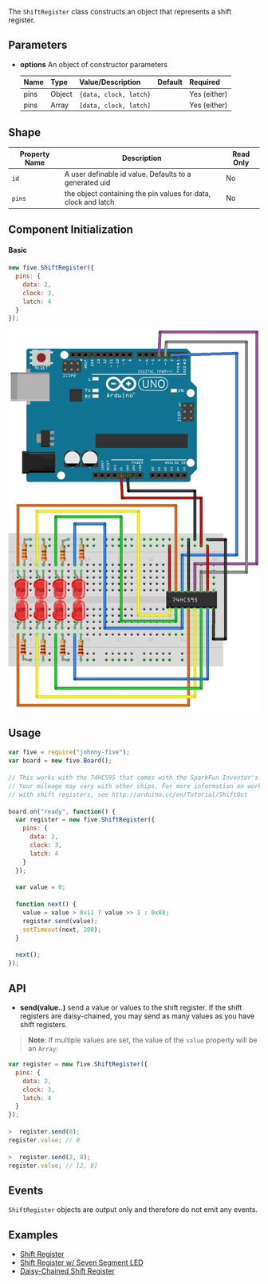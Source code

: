 The `ShiftRegister` class constructs an object that represents a shift register.

## Parameters

* **options** An object of constructor parameters

  | Name | Type   | Value/Description                                        | Default| Required |
  |------|--------|------------------------|----------------------------------------------------|----------|
  | pins | Object | `{data, clock, latch}` | | Yes (either)     |
  | pins | Array | `[data, clock, latch]` | | Yes (either)     |

## Shape

| Property Name | Description | Read Only |
|---------------| ----------- | ----------|
| `id` | A user definable id value. Defaults to a generated uid | No |
| `pins` | the object containing the pin values for data, clock and latch | No |

## Component Initialization


#### Basic

```js
new five.ShiftRegister({
  pins: {
    data: 2,
    clock: 3,
    latch: 4
  }
});
```

![Shift Register](https://github.com/rwaldron/johnny-five/raw/master/docs/breadboard/shift-register.png)

## Usage

```js
var five = require("johnny-five");
var board = new five.Board();

// This works with the 74HC595 that comes with the SparkFun Inventor's kit.
// Your mileage may vary with other chips. For more information on working
// with shift registers, see http://arduino.cc/en/Tutorial/ShiftOut

board.on("ready", function() {
  var register = new five.ShiftRegister({
    pins: {
      data: 2,
      clock: 3,
      latch: 4
    }
  });

  var value = 0;

  function next() {
    value = value > 0x11 ? value >> 1 : 0x88;
    register.send(value);
    setTimeout(next, 200);
  }

  next();
});
```

## API

- **send(value..)** send a value or values to the shift register.  If the shift registers are daisy-chained, you may send as many values as you have shift registers.

> **Note**: If multiple values are set, the value of the `value` property will be an `Array`: 

> 
  ```js
  var register = new five.ShiftRegister({
    pins: {
      data: 2,
      clock: 3,
      latch: 4
    }
  });

>  register.send(0);
 register.value; // 0

>  register.send(2, 8);
 register.value; // [2, 8]
 ```

## Events

`ShiftRegister` objects are output only and therefore do not emit any events.


<!--remove-start-->

## Examples

* [Shift Register](https://github.com/rwaldron/johnny-five/blob/master/docs/shift-register.md)
* [Shift Register w/ Seven Segment LED](https://github.com/rwaldron/johnny-five/blob/master/docs/shift-register-seven-segment.md)
* [Daisy-Chained Shift Register](https://github.com/rwaldron/johnny-five/blob/master/docs/shift-register-daisy-chain.md)


<!--remove-end-->